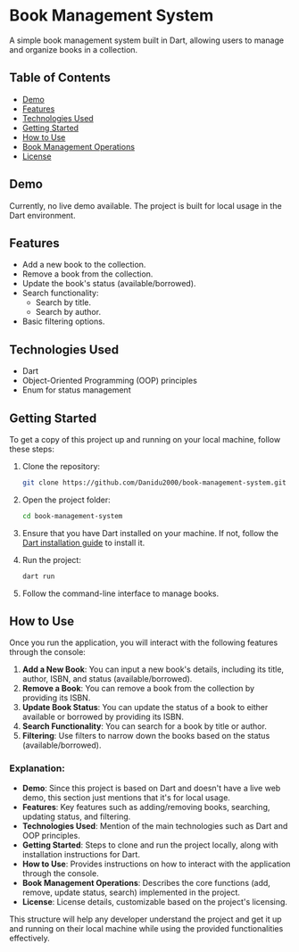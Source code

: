 # Book Management System

A simple book management system built in Dart, allowing users to manage and organize books in a collection.

## Table of Contents

- [Demo](#demo)
- [Features](#features)
- [Technologies Used](#technologies-used)
- [Getting Started](#getting-started)
- [How to Use](#how-to-use)
- [Book Management Operations](#book-management-operations)
- [License](#license)

## Demo

Currently, no live demo available. The project is built for local usage in the Dart environment.

## Features

- Add a new book to the collection.
- Remove a book from the collection.
- Update the book's status (available/borrowed).
- Search functionality:
    - Search by title.
    - Search by author.
- Basic filtering options.

## Technologies Used

- Dart
- Object-Oriented Programming (OOP) principles
- Enum for status management

## Getting Started

To get a copy of this project up and running on your local machine, follow these steps:

1. Clone the repository:

    ```bash
    git clone https://github.com/Danidu2000/book-management-system.git
    ```

2. Open the project folder:

    ```bash
    cd book-management-system
    ```

3. Ensure that you have Dart installed on your machine. If not, follow the [Dart installation guide](https://dart.dev/get-dart) to install it.

4. Run the project:

    ```bash
    dart run
    ```

5. Follow the command-line interface to manage books.

## How to Use

Once you run the application, you will interact with the following features through the console:

1. **Add a New Book**: You can input a new book's details, including its title, author, ISBN, and status (available/borrowed).
2. **Remove a Book**: You can remove a book from the collection by providing its ISBN.
3. **Update Book Status**: You can update the status of a book to either available or borrowed by providing its ISBN.
4. **Search Functionality**: You can search for a book by title or author.
5. **Filtering**: Use filters to narrow down the books based on the status (available/borrowed).


### Explanation:

- **Demo**: Since this project is based on Dart and doesn't have a live web demo, this section just mentions that it's for local usage.
- **Features**: Key features such as adding/removing books, searching, updating status, and filtering.
- **Technologies Used**: Mention of the main technologies such as Dart and OOP principles.
- **Getting Started**: Steps to clone and run the project locally, along with installation instructions for Dart.
- **How to Use**: Provides instructions on how to interact with the application through the console.
- **Book Management Operations**: Describes the core functions (add, remove, update status, search) implemented in the project.
- **License**: License details, customizable based on the project's licensing.

This structure will help any developer understand the project and get it up and running on their local machine while using the provided functionalities effectively.


